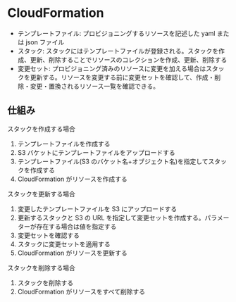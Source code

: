 # CloudFormation

- テンプレートファイル: プロビジョニングするリソースを記述した yaml または json ファイル
- スタック: スタックにはテンプレートファイルが登録される。スタックを作成、更新、削除することでリソースのコレクションを作成、更新、削除する
- 変更セット: プロビジョニング済みのリソースに変更を加える場合はスタックを更新する。リソースを変更する前に変更セットを確認して、作成・削除・変更・置換されるリソース一覧を確認できる。

## 仕組み

スタックを作成する場合

1. テンプレートファイルを作成する
2. S3 バケットにテンプレートファイルをアップロードする
3. テンプレートファイル(S3 のバケット名+オブジェクト名)を指定してスタックを作成する
4. CloudFormation がリソースを作成する

スタックを更新する場合

1. 変更したテンプレートファイルを S3 にアップロードする
2. 更新するスタックと S3 の URL を指定して変更セットを作成する。パラメーターが存在する場合は値を指定する
3. 変更セットを確認する
4. スタックに変更セットを適用する
5. CloudFormation がリソースを更新する

スタックを削除する場合

1. スタックを削除する
2. CloudFormation がリソースをすべて削除する

